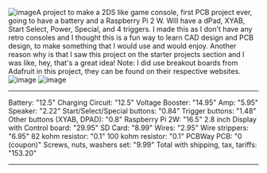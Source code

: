 ![image](https://github.com/user-attachments/assets/8a2da30a-99fa-4ba3-a478-963ce7967918)A project to make a 2DS like game console, first PCB project ever, going to have a battery and a Raspberry Pi 2 W.
Will have a dPad, XYAB, Start Select, Power, Special, and 4 triggers.
I made this as I don't have any retro consoles and I thought this is a fun way to learn CAD design and PCB design, to make something that I would use and would enjoy. Another reason why is that I saw this project on the starter projects section and I was like, hey, that's a great idea!
Note: I did use breakout boards from Adafruit in this project, they can be found on their respective websites.
![image](https://github.com/user-attachments/assets/5ef234d8-14c7-431c-abcd-b12af095f16a)
![image](https://github.com/user-attachments/assets/6d742832-7bf9-4e79-8a66-8d23bf664293)

---

Battery: "12.5"
Charging Circuit: "12.5"
Voltage Booster: "14.95"
Amp: "5.95"
Speaker: "2.22"
Start/Select/Special buttons: "0.84"
Trigger buttons: "1.48"
Other buttons (XYAB, DPAD): "0.8"
Raspberry Pi 2W: "16.5"
2.8 inch Display with Control board: "29.95"
SD Card: "8.99"
Wires: "2.95"
Wire strippers: "6.95"
82 kohm resistor: "0.1"
100 kohm resistor: "0.1"
PCBWay PCB: "0 (coupon)"
Screws, nuts, washers set: "9.99"
Total with shipping, tax, tariffs: "153.20"

---
